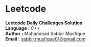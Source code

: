 # Leetcode
<b><u>Leetcode Daily Challenges Solution</u></b> <br>
<b>Language :</b> C++ <br>
<b>Author :</b> Mohammad Sabbir Musfique <br>
<b>Email :</b> sabbir.musfique01@gmail.com <br>
